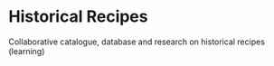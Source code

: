# Historical Recipes
Collaborative catalogue, database and research on historical recipes (learning)
